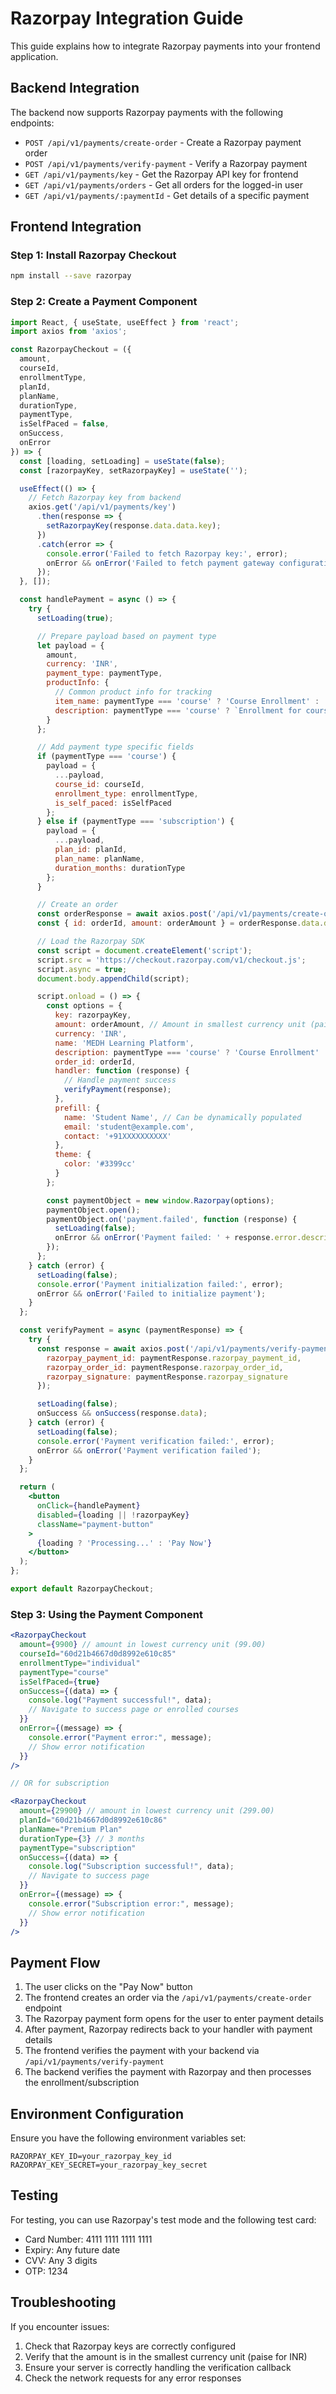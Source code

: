 # Razorpay Integration Guide

This guide explains how to integrate Razorpay payments into your frontend application.

## Backend Integration

The backend now supports Razorpay payments with the following endpoints:

- `POST /api/v1/payments/create-order` - Create a Razorpay payment order
- `POST /api/v1/payments/verify-payment` - Verify a Razorpay payment
- `GET /api/v1/payments/key` - Get the Razorpay API key for frontend
- `GET /api/v1/payments/orders` - Get all orders for the logged-in user
- `GET /api/v1/payments/:paymentId` - Get details of a specific payment

## Frontend Integration

### Step 1: Install Razorpay Checkout

```bash
npm install --save razorpay
```

### Step 2: Create a Payment Component

```jsx
import React, { useState, useEffect } from 'react';
import axios from 'axios';

const RazorpayCheckout = ({ 
  amount, 
  courseId, 
  enrollmentType,
  planId,
  planName,
  durationType,
  paymentType,
  isSelfPaced = false,
  onSuccess, 
  onError 
}) => {
  const [loading, setLoading] = useState(false);
  const [razorpayKey, setRazorpayKey] = useState('');

  useEffect(() => {
    // Fetch Razorpay key from backend
    axios.get('/api/v1/payments/key')
      .then(response => {
        setRazorpayKey(response.data.data.key);
      })
      .catch(error => {
        console.error('Failed to fetch Razorpay key:', error);
        onError && onError('Failed to fetch payment gateway configuration');
      });
  }, []);

  const handlePayment = async () => {
    try {
      setLoading(true);

      // Prepare payload based on payment type
      let payload = {
        amount,
        currency: 'INR',
        payment_type: paymentType,
        productInfo: {
          // Common product info for tracking
          item_name: paymentType === 'course' ? 'Course Enrollment' : 'Subscription Plan',
          description: paymentType === 'course' ? `Enrollment for course ${courseId}` : `Subscription plan: ${planName}`
        }
      };

      // Add payment type specific fields
      if (paymentType === 'course') {
        payload = {
          ...payload,
          course_id: courseId,
          enrollment_type: enrollmentType,
          is_self_paced: isSelfPaced
        };
      } else if (paymentType === 'subscription') {
        payload = {
          ...payload,
          plan_id: planId,
          plan_name: planName,
          duration_months: durationType
        };
      }

      // Create an order
      const orderResponse = await axios.post('/api/v1/payments/create-order', payload);
      const { id: orderId, amount: orderAmount } = orderResponse.data.data;

      // Load the Razorpay SDK
      const script = document.createElement('script');
      script.src = 'https://checkout.razorpay.com/v1/checkout.js';
      script.async = true;
      document.body.appendChild(script);

      script.onload = () => {
        const options = {
          key: razorpayKey,
          amount: orderAmount, // Amount in smallest currency unit (paise)
          currency: 'INR',
          name: 'MEDH Learning Platform',
          description: paymentType === 'course' ? 'Course Enrollment' : 'Subscription Plan',
          order_id: orderId,
          handler: function (response) {
            // Handle payment success
            verifyPayment(response);
          },
          prefill: {
            name: 'Student Name', // Can be dynamically populated
            email: 'student@example.com',
            contact: '+91XXXXXXXXXX'
          },
          theme: {
            color: '#3399cc'
          }
        };

        const paymentObject = new window.Razorpay(options);
        paymentObject.open();
        paymentObject.on('payment.failed', function (response) {
          setLoading(false);
          onError && onError('Payment failed: ' + response.error.description);
        });
      };
    } catch (error) {
      setLoading(false);
      console.error('Payment initialization failed:', error);
      onError && onError('Failed to initialize payment');
    }
  };

  const verifyPayment = async (paymentResponse) => {
    try {
      const response = await axios.post('/api/v1/payments/verify-payment', {
        razorpay_payment_id: paymentResponse.razorpay_payment_id,
        razorpay_order_id: paymentResponse.razorpay_order_id,
        razorpay_signature: paymentResponse.razorpay_signature
      });

      setLoading(false);
      onSuccess && onSuccess(response.data);
    } catch (error) {
      setLoading(false);
      console.error('Payment verification failed:', error);
      onError && onError('Payment verification failed');
    }
  };

  return (
    <button 
      onClick={handlePayment} 
      disabled={loading || !razorpayKey}
      className="payment-button"
    >
      {loading ? 'Processing...' : 'Pay Now'}
    </button>
  );
};

export default RazorpayCheckout;
```

### Step 3: Using the Payment Component

```jsx
<RazorpayCheckout
  amount={9900} // amount in lowest currency unit (99.00)
  courseId="60d21b4667d0d8992e610c85"
  enrollmentType="individual"
  paymentType="course"
  isSelfPaced={true}
  onSuccess={(data) => {
    console.log("Payment successful!", data);
    // Navigate to success page or enrolled courses
  }}
  onError={(message) => {
    console.error("Payment error:", message);
    // Show error notification
  }}
/>

// OR for subscription

<RazorpayCheckout
  amount={29900} // amount in lowest currency unit (299.00)
  planId="60d21b4667d0d8992e610c86"
  planName="Premium Plan"
  durationType={3} // 3 months
  paymentType="subscription"
  onSuccess={(data) => {
    console.log("Subscription successful!", data);
    // Navigate to success page
  }}
  onError={(message) => {
    console.error("Subscription error:", message);
    // Show error notification
  }}
/>
```

## Payment Flow

1. The user clicks on the "Pay Now" button
2. The frontend creates an order via the `/api/v1/payments/create-order` endpoint
3. The Razorpay payment form opens for the user to enter payment details
4. After payment, Razorpay redirects back to your handler with payment details
5. The frontend verifies the payment with your backend via `/api/v1/payments/verify-payment`
6. The backend verifies the payment with Razorpay and then processes the enrollment/subscription

## Environment Configuration

Ensure you have the following environment variables set:

```
RAZORPAY_KEY_ID=your_razorpay_key_id
RAZORPAY_KEY_SECRET=your_razorpay_key_secret
```


## Testing

For testing, you can use Razorpay's test mode and the following test card:

- Card Number: 4111 1111 1111 1111
- Expiry: Any future date
- CVV: Any 3 digits
- OTP: 1234

## Troubleshooting

If you encounter issues:

1. Check that Razorpay keys are correctly configured
2. Verify that the amount is in the smallest currency unit (paise for INR)
3. Ensure your server is correctly handling the verification callback
4. Check the network requests for any error responses 